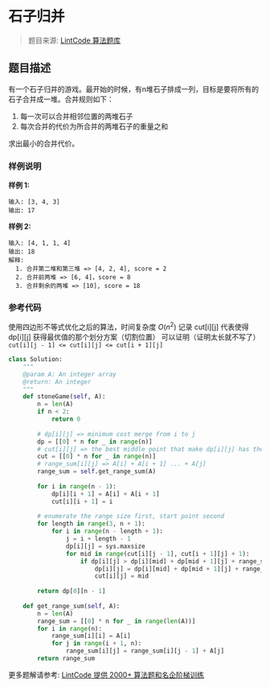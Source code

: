 # 石子归并
 > 题目来源: [LintCode 算法题库](https://www.lintcode.com/problem/stone-game/?utm_source=sc-github-wzz)
 ## 题目描述
 有一个石子归并的游戏。最开始的时候，有n堆石子排成一列，目标是要将所有的石子合并成一堆。合并规则如下：

1. 每一次可以合并相邻位置的两堆石子
2. 每次合并的代价为所合并的两堆石子的重量之和

求出最小的合并代价。
 ### 样例说明
 **样例 1:**

```
输入: [3, 4, 3]
输出: 17
```

**样例 2:**

```
输入: [4, 1, 1, 4]
输出: 18
解释: 
  1. 合并第二堆和第三堆 => [4, 2, 4], score = 2
  2. 合并前两堆 => [6, 4]，score = 8
  3. 合并剩余的两堆 => [10], score = 18
```
 ### 参考代码
 使用四边形不等式优化之后的算法，时间复杂度 $O(n^2)$
记录 cut[i][j] 代表使得 dp[i][j] 获得最优值的那个划分方案（切割位置）
可以证明（证明太长就不写了） `cut[i][j - 1] <= cut[i][j] <= cut[i + 1][j]`
```python
class Solution:
    """
    @param A: An integer array
    @return: An integer
    """
    def stoneGame(self, A):
        n = len(A)
        if n < 2:
            return 0
            
        # dp[i][j] => minimum cost merge from i to j
        dp = [[0] * n for _ in range(n)]
        # cut[i][j] => the best middle point that make dp[i][j] has the minimum cost
        cut = [[0] * n for _ in range(n)]
        # range_sum[i][j] => A[i] + A[i + 1] ... + A[j]
        range_sum = self.get_range_sum(A)
        
        for i in range(n - 1):
            dp[i][i + 1] = A[i] + A[i + 1]
            cut[i][i + 1] = i
            
        # enumerate the range size first, start point second
        for length in range(3, n + 1):
            for i in range(n - length + 1):
                j = i + length - 1
                dp[i][j] = sys.maxsize
                for mid in range(cut[i][j - 1], cut[i + 1][j] + 1):
                    if dp[i][j] > dp[i][mid] + dp[mid + 1][j] + range_sum[i][j]:
                        dp[i][j] = dp[i][mid] + dp[mid + 1][j] + range_sum[i][j]
                        cut[i][j] = mid
        
        return dp[0][n - 1]
                    
    def get_range_sum(self, A):
        n = len(A)
        range_sum = [[0] * n for _ in range(len(A))]
        for i in range(n):
            range_sum[i][i] = A[i]
            for j in range(i + 1, n):
                range_sum[i][j] = range_sum[i][j - 1] + A[j]
        return range_sum
```
 更多题解请参考: [LintCode 提供 2000+ 算法题和名企阶梯训练](https://www.lintcode.com/problem/?utm_source=sc-github-wzz)